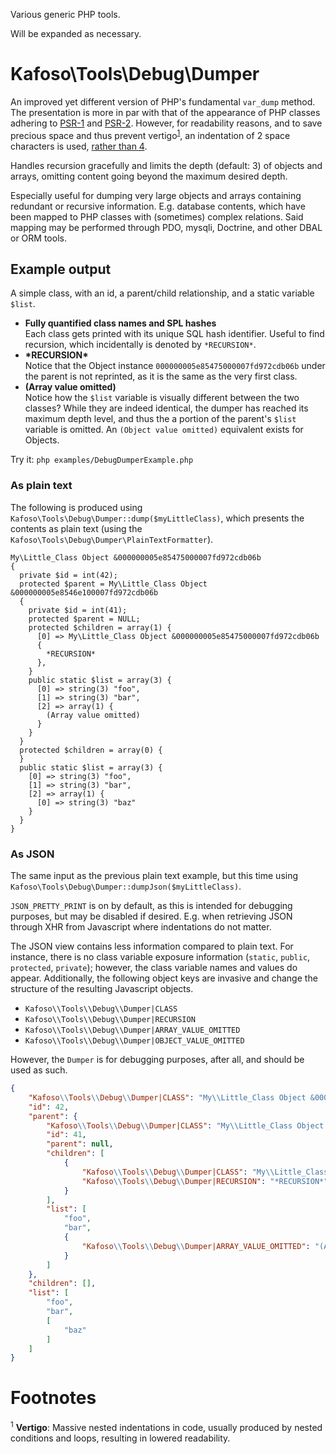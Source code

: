 Various generic PHP tools.

Will be expanded as necessary.

# Kafoso\Tools\Debug\Dumper

An improved yet different version of PHP's fundamental `var_dump` method. The presentation is more in par with that of the appearance of PHP classes adhering to [PSR-1](http://www.php-fig.org/psr/psr-1/) and [PSR-2](http://www.php-fig.org/psr/psr-2/). However, for readability reasons, and to save precious space and thus prevent vertigo<sup><a href="#footnotes-vertigo">1</a></sup>, an indentation of 2 space characters is used, [rather than 4](http://www.php-fig.org/psr/psr-2/#2-4-indenting).

Handles recursion gracefully and limits the depth (default: 3) of objects and arrays, omitting content going beyond the maximum desired depth.

Especially useful for dumping very large objects and arrays containing redundant or recursive information. E.g. database contents, which have been mapped to PHP classes with (sometimes) complex relations. Said mapping may be performed through PDO, mysqli, Doctrine, and other DBAL or ORM tools.

## Example output

A simple class, with an id, a parent/child relationship, and a static variable `$list`.

- **Fully quantified class names and SPL hashes**<br>
Each class gets printed with its unique SQL hash identifier. Useful to find recursion, which incidentally is denoted by `*RECURSION*`.
- **\*RECURSION\***<br>
Notice that the Object instance `000000005e85475000007fd972cdb06b` under the parent is not reprinted, as it is the same as the very first class.
- **(Array value omitted)**<br>
Notice how the `$list` variable is visually different between the two classes? While they are indeed identical, the dumper has reached its maximum depth level, and thus the a portion of the parent's `$list` variable is omitted. An `(Object value omitted)` equivalent exists for Objects.

Try it: `php examples/DebugDumperExample.php`

### As plain text

The following is produced using `Kafoso\Tools\Debug\Dumper::dump($myLittleClass)`, which presents the contents as plain text (using the `Kafoso\Tools\Debug\Dumper\PlainTextFormatter`).

```
My\Little_Class Object &000000005e85475000007fd972cdb06b
{
  private $id = int(42);
  protected $parent = My\Little_Class Object &000000005e8546e100007fd972cdb06b
  {
    private $id = int(41);
    protected $parent = NULL;
    protected $children = array(1) {
      [0] => My\Little_Class Object &000000005e85475000007fd972cdb06b
      {
        *RECURSION*
      },
    }
    public static $list = array(3) {
      [0] => string(3) "foo",
      [1] => string(3) "bar",
      [2] => array(1) {
        (Array value omitted)
      }
    }
  }
  protected $children = array(0) {
  }
  public static $list = array(3) {
    [0] => string(3) "foo",
    [1] => string(3) "bar",
    [2] => array(1) {
      [0] => string(3) "baz"
    }
  }
}
```

### As JSON

The same input as the previous plain text example, but this time using `Kafoso\Tools\Debug\Dumper::dumpJson($myLittleClass)`.

`JSON_PRETTY_PRINT` is on by default, as this is intended for debugging purposes, but may be disabled if desired. E.g. when retrieving JSON through XHR from Javascript where indentations do not matter.

The JSON view contains less information compared to plain text. For instance, there is no class variable exposure information (`static`, `public`, `protected`, `private`); however, the class variable names and values do appear. Additionally, the following object keys are invasive and change the structure of the resulting Javascript objects.

- `Kafoso\\Tools\\Debug\\Dumper|CLASS`
- `Kafoso\\Tools\\Debug\\Dumper|RECURSION`
- `Kafoso\\Tools\\Debug\\Dumper|ARRAY_VALUE_OMITTED`
- `Kafoso\\Tools\\Debug\\Dumper|OBJECT_VALUE_OMITTED`

However, the `Dumper` is for debugging purposes, after all, and should be used as such.

```json
{
    "Kafoso\\Tools\\Debug\\Dumper|CLASS": "My\\Little_Class Object &000000005e85475000007fd972cdb06b",
    "id": 42,
    "parent": {
        "Kafoso\\Tools\\Debug\\Dumper|CLASS": "My\\Little_Class Object &000000005e8546e100007fd972cdb06b",
        "id": 41,
        "parent": null,
        "children": [
            {
                "Kafoso\\Tools\\Debug\\Dumper|CLASS": "My\\Little_Class Object &000000005e85475000007fd972cdb06b",
                "Kafoso\\Tools\\Debug\\Dumper|RECURSION": "*RECURSION*"
            }
        ],
        "list": [
            "foo",
            "bar",
            {
                "Kafoso\\Tools\\Debug\\Dumper|ARRAY_VALUE_OMITTED": "(Array value omitted; array(1))"
            }
        ]
    },
    "children": [],
    "list": [
        "foo",
        "bar",
        [
            "baz"
        ]
    ]
}
```

# Footnotes

<a name="footnotes-vertigo"></a>
<sup>1</sup> **Vertigo**: Massive nested indentations in code, usually produced by nested conditions and loops, resulting in lowered readability.

